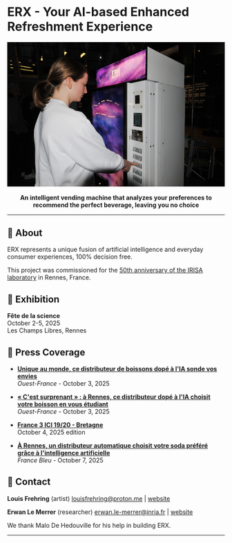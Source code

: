 
# ERX - Your AI-based Enhanced Refreshment Experience

<p align="center">
  <img src="https://raw.githubusercontent.com/erx-ai/erx-ai.github.com/main/side.jpg" alt="ERX Vending Machine" width="900"/>
</p>

<p align="center">
  <strong>An intelligent vending machine that analyzes your preferences to recommend the perfect beverage, leaving you no choice</strong>
</p>

---

## 🎯 About

ERX represents a unique fusion of artificial intelligence and everyday consumer experiences, 100% decision free.

This project was commissioned for the [50th anniversary of the IRISA laboratory](https://www.irisa.fr/en/50-years-of-irisa) in Rennes, France. 

## 📅 Exhibition

**Fête de la science**  
October 2-5, 2025  
Les Champs Libres, Rennes

## 📰 Press Coverage

- **[Unique au monde, ce distributeur de boissons dopé à l'IA sonde vos envies](https://www.ouest-france.fr/bretagne/video-unique-au-monde-ce-distributeur-de-boissons-dopes-a-l-ia-sonde-vos-envies-3dcc649c-9821-4f3a-9ee2-c93a9418374c)**  
  *Ouest-France* - October 3, 2025

- **[« C'est surprenant » : à Rennes, ce distributeur dopé à l'IA choisit votre boisson en vous étudiant](https://www.ouest-france.fr/bretagne/rennes-35000/cest-surprenant-a-rennes-ce-distributeur-dope-a-lia-choisit-votre-boisson-en-vous-etudiant-173466e6-a066-11f0-a698-dbf3ac8f3cb6)**  
  *Ouest-France* - October 3, 2025

- **[France 3 ICI 19/20 - Bretagne](https://www.youtube.com/watch?v=DZRJDamPa8g)**  
  October 4, 2025 edition

- **[À Rennes, un distributeur automatique choisit votre soda préféré grâce à l'intelligence artificielle](https://www.francebleu.fr/infos/insolite/a-rennes-un-distributeur-automatique-choisit-votre-soda-prefere-grace-a-l-intelligence-artificielle-2615999)**  
  *France Bleu* - October 7, 2025

## 📧 Contact

**Louis Frehring** (artist) louisfrehring@proton.me | [website](https://louisfrehring.net/)

**Erwan Le Merrer** (researcher) erwan.le-merrer@inria.fr | [website](https://erwanlemerrer.github.io/)

We thank Malo De Hedouville for his help in building ERX.

---

